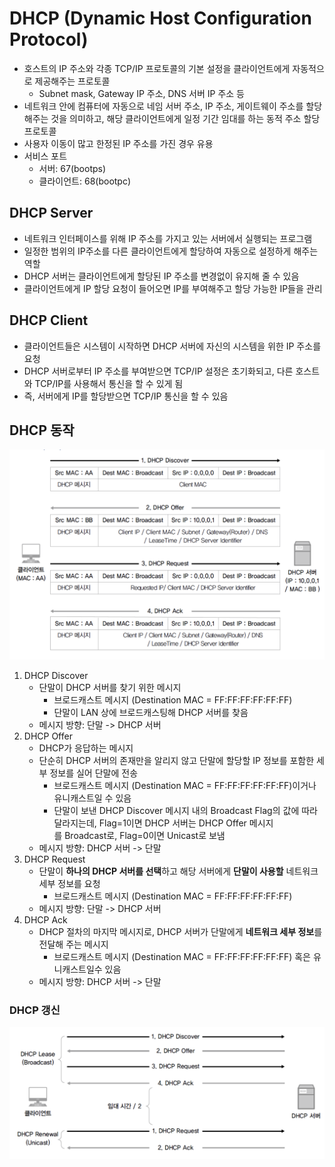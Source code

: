 # DHCP (Dynamic Host Configuration Protocol)

- 호스트의 IP 주소와 각종 TCP/IP 프로토콜의 기본 설정을 클라이언트에게 자동적으로 제공해주는 프로토콜
	- Subnet mask, Gateway IP 주소, DNS 서버 IP 주소 등
- 네트워크 안에 컴퓨터에 자동으로 네임 서버 주소, IP 주소, 게이트웨이 주소를 할당해주는 것을 의미하고, 해당 클라이언트에게 일정 기간 임대를 하는 동적 주소 할당 프로토콜
- 사용자 이동이 많고 한정된 IP 주소를 가진 경우 유용
- 서비스 포트
	- 서버: 67(bootps)
	- 클라이언트: 68(bootpc)

## DHCP Server

- 네트워크 인터페이스를 위해 IP 주소를 가지고 있는 서버에서 실행되는 프로그램
- 일정한 범위의 IP주소를 다른 클라이언트에게 할당하여 자동으로 설정하게 해주는 역할
- DHCP 서버는 클라이언트에게 할당된 IP 주소를 변경없이 유지해 줄 수 있음
- 클라이언트에게 IP 할당 요청이 들어오면 IP를 부여해주고 할당 가능한 IP들을 관리

## DHCP Client

- 클라이언트들은 시스템이 시작하면 DHCP 서버에 자신의 시스템을 위한 IP 주소를 요청
- DHCP 서버로부터 IP 주소를 부여받으면 TCP/IP 설정은 초기화되고, 다른 호스트와 TCP/IP를 사용해서 통신을 할 수 있게 됨
- 즉, 서버에게 IP를 할당받으면 TCP/IP 통신을 할 수 있음

## DHCP 동작

![dhcp](https://github.com/seungwonbased/TIL/blob/main/Network/assets/dhcp1.png)

1. DHCP Discover
	- 단말이 DHCP 서버를 찾기 위한 메시지
		- 브로드캐스트 메시지 (Destination MAC = FF:FF:FF:FF:FF:FF)
		- 단말이 LAN 상에 브로드캐스팅해 DHCP 서버를 찾음
	- 메시지 방향: 단말 -> DHCP 서버
2. DHCP Offer
	- DHCP가 응답하는 메시지
	- 단순히 DHCP 서버의 존재만을 알리지 않고 단말에 할당할 IP 정보를 포함한 세부 정보를 실어 단말에 전송
		- 브로드캐스트 메시지 (Destination MAC = FF:FF:FF:FF:FF:FF)이거나 유니캐스트일 수 있음
		- 단말이 보낸 DHCP Discover 메시지 내의 Broadcast Flag의 값에 따라 달라지는데, Flag=1이면 DHCP 서버는 DHCP Offer 메시지를 Broadcast로, Flag=0이면 Unicast로 보냄
	- 메시지 방향: DHCP 서버 -> 단말
3. DHCP Request
	- 단말이 **하나의 DHCP 서버를 선택**하고 해당 서버에게 **단말이 사용할** 네트워크 세부 정보를 요청
		- 브로드캐스트 메시지 (Destination MAC = FF:FF:FF:FF:FF:FF)
	- 메시지 방향: 단말 -> DHCP 서버
4. DHCP Ack
	- DHCP 절차의 마지막 메시지로, DHCP 서버가 단말에게 **네트워크 세부 정보**를 전달해 주는 메시지
		- 브로드캐스트 메시지 (Destination MAC = FF:FF:FF:FF:FF:FF) 혹은 유니캐스트일수 있음
	- 메시지 방향: DHCP 서버 -> 단말

### DHCP 갱신

![dhcp](https://github.com/seungwonbased/TIL/blob/main/Network/assets/dhcp2.png)